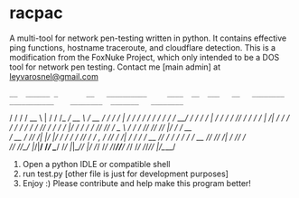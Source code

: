 # racpac
A multi-tool for network pen-testing written in python. It contains effective ping functions, hostname traceroute, and cloudflare detection. This is a modification from the FoxNuke Project, which only intended to be a DOS tool for network pen testing. Contact me [main admin] at leyvarosnel@gmail.com

    __  ______ _       __   __________     ____  __  ___   __   ________  ___________    ________  _______   ________
   / / / / __ \ |     / /  /_  __/ __ \   / __ \/ / / / | / /  /_  __/ / / /  _/ ___/   /_  __/ / / /  _/ | / / ____/
  / /_/ / / / / | /| / /    / / / / / /  / /_/ / / / /  |/ /    / / / /_/ // / \__ \     / / / /_/ // //  |/ / / __  
 / __  / /_/ /| |/ |/ /    / / / /_/ /  / _, _/ /_/ / /|  /    / / / __  // / ___/ /    / / / __  // // /|  / /_/ /  
/_/ /_/\____/ |__/|__/    /_/  \____/  /_/ |_|\____/_/ |_/    /_/ /_/ /_/___//____/    /_/ /_/ /_/___/_/ |_/\____/   

1) Open a python IDLE or compatible shell
2) run test.py [other file is just for development purposes] 
3) Enjoy :) Please contribute and help make this program better!
                                                                                                                     
